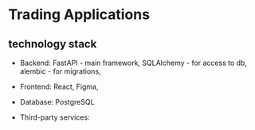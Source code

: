 # Trading Applications

## technology stack

* Backend:
    FastAPI - main framework,
    SQLAlchemy - for access to db,
    alembic - for migrations,

* Frontend:
    React,
    Figma,

* Database:
    PostgreSQL

* Third-party services:
